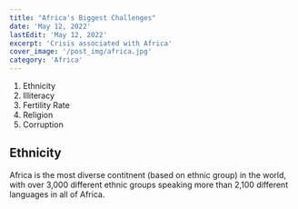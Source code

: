 ```yaml
---
title: "Africa's Biggest Challenges"
date: 'May 12, 2022'
lastEdit: 'May 12, 2022'
excerpt: 'Crisis associated with Africa'
cover_image: '/post_img/africa.jpg'
category: 'Africa'
---
```


1. Ethnicity
2. Illiteracy
3. Fertility Rate
4. Religion
5. Corruption

## Ethnicity
Africa is the most diverse contitnent 
(based on ethnic group) in the 
world,  with over 3,000 different ethnic groups speaking more 
than 2,100 different languages in all of Africa. 